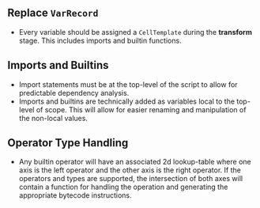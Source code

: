 ## Replace `VarRecord`
- Every variable should be assigned a `CellTemplate` during the **transform**
  stage. This includes imports and builtin functions.


## Imports and Builtins
- Import statements must be at the top-level of the script to allow for
  predictable dependency analysis.
- Imports and builtins are technically added as variables local to the top-level
  of scope. This will allow for easier renaming and manipulation of the
  non-local values.


## Operator Type Handling
- Any builtin operator will have an associated 2d lookup-table where one axis is
  the left operator and the other axis is the right operator. If the operators
  and types are supported, the intersection of both axes will contain a function
  for handling the operation and generating the appropriate bytecode
  instructions.
